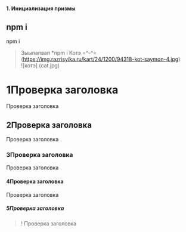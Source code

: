  
#### 1. Инициализация призмы 
npm i  
--- 
npm i 
>  3ыыпапвап
*npm i
Котэ =^-^= (https://img.razrisyika.ru/kart/24/1200/94318-kot-saymon-4.jpg)  
![котэ] (cat.jpg)  
# 1Проверка заголовка
Проверка заголовка
## 2Проверка заголовка
Проверка заголовка
### 3Проверка заголовка
Проверка заголовка
#### 4Проверка заголовка
Проверка заголовка
##### 5Проверка заголовка
>! Проверка заголовка
